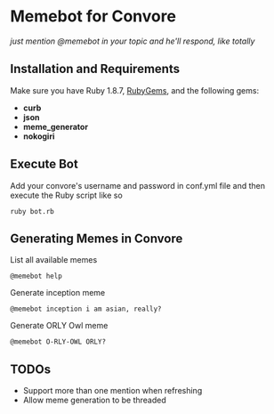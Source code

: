 # Memebot for Convore

*just mention @memebot in your topic and he'll respond, like totally*
## Installation and Requirements
Make sure you have Ruby 1.8.7, [RubyGems](https://rubygems.org/pages/download), and the following gems:

 - **curb**
 - **json**
 - **meme_generator**
 - **nokogiri**

## Execute Bot
Add your convore's username and password in conf.yml file and then execute the Ruby script like so

    ruby bot.rb
## Generating Memes in Convore

List all available memes

    @memebot help
Generate inception meme

    @memebot inception i am asian, really?
Generate ORLY Owl meme

    @memebot O-RLY-OWL ORLY?
    
TODOs
---
 - Support more than one mention when refreshing
 - Allow meme generation to be threaded